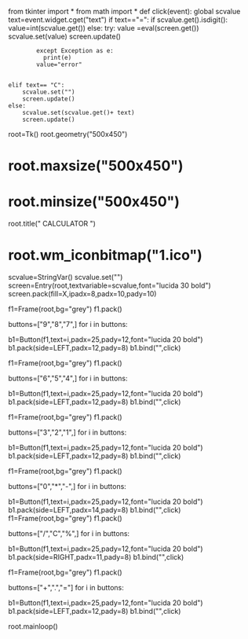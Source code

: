 from tkinter import * 
from math import *
def click(event):
    global scvalue
    text=event.widget.cget("text")
    if text=="=":
        if scvalue.get().isdigit():
           value=int(scvalue.get())
        else:
            try:
               value =eval(screen.get())
               scvalue.set(value)
               screen.update()

            except Exception as e:
              print(e)
            value="error"

        
    elif text== "C":
        scvalue.set("")
        screen.update()
    else:
        scvalue.set(scvalue.get()+ text)
        screen.update()

root=Tk()
root.geometry("500x450")
# root.maxsize("500x450")
# root.minsize("500x450")
root.title(" CALCULATOR ")
# root.wm_iconbitmap("1.ico")


scvalue=StringVar()
scvalue.set("")
screen=Entry(root,textvariable=scvalue,font="lucida 30 bold")
screen.pack(fill=X,ipadx=8,padx=10,pady=10)

f1=Frame(root,bg="grey")
f1.pack()

buttons=["9","8","7",]
for i in buttons:

   b1=Button(f1,text=i,padx=25,pady=12,font="lucida 20 bold")
   b1.pack(side=LEFT,padx=12,pady=8)
   b1.bind("<Button-1>",click)


f1=Frame(root,bg="grey")
f1.pack()

buttons=["6","5","4",]
for i in buttons:

   b1=Button(f1,text=i,padx=25,pady=12,font="lucida 20 bold")
   b1.pack(side=LEFT,padx=12,pady=8)
   b1.bind("<Button-1>",click)


f1=Frame(root,bg="grey")
f1.pack()

buttons=["3","2","1",]
for i in buttons:

   b1=Button(f1,text=i,padx=25,pady=12,font="lucida 20 bold")
   b1.pack(side=LEFT,padx=12,pady=8)
   b1.bind("<Button-1>",click)

f1=Frame(root,bg="grey")
f1.pack()

buttons=["0","*","-",]
for i in buttons:

   b1=Button(f1,text=i,padx=25,pady=12,font="lucida 20 bold")
   b1.pack(side=LEFT,padx=14,pady=8)
   b1.bind("<Button-1>",click)
f1=Frame(root,bg="grey")
f1.pack()

buttons=["/","C","%",]
for i in buttons:

   b1=Button(f1,text=i,padx=25,pady=12,font="lucida 20 bold")
   b1.pack(side=RIGHT,padx=11,pady=8)
   b1.bind("<Button-1>",click)

f1=Frame(root,bg="grey")
f1.pack()

buttons=["+",".","="]
for i in buttons:

   b1=Button(f1,text=i,padx=25,pady=12,font="lucida 20 bold")
   b1.pack(side=LEFT,padx=12,pady=8)
   b1.bind("<Button-1>",click)


root.mainloop()
